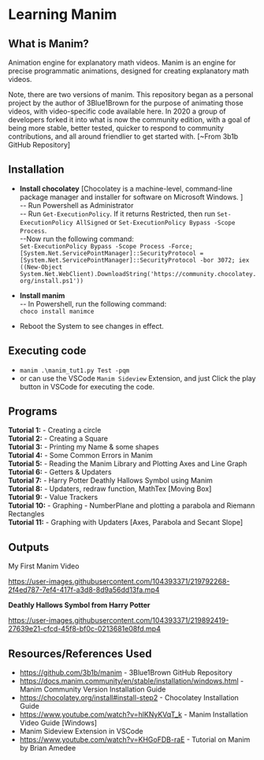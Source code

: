 # Learning Manim

## What is Manim?
Animation engine for explanatory math videos. Manim is an engine for precise programmatic animations, designed for creating explanatory math videos.

Note, there are two versions of manim. This repository began as a personal project by the author of 3Blue1Brown for the purpose of animating those videos, with video-specific code available here. In 2020 a group of developers forked it into what is now the community edition, with a goal of being more stable, better tested, quicker to respond to community contributions, and all around friendlier to get started with. [~From 3b1b GitHub Repository]


## Installation
- **Install chocolatey** [Chocolatey is a machine-level, command-line package manager and installer for software on Microsoft Windows. ] <br>
-- Run Powershell as Administrator <br>
-- Run ```Get-ExecutionPolicy```. If it returns Restricted, then run ```Set-ExecutionPolicy AllSigned``` or ```Set-ExecutionPolicy Bypass -Scope Process```.  <br>
--Now run the following command: <br>
 ```Set-ExecutionPolicy Bypass -Scope Process -Force; [System.Net.ServicePointManager]::SecurityProtocol = [System.Net.ServicePointManager]::SecurityProtocol -bor 3072; iex ((New-Object System.Net.WebClient).DownloadString('https://community.chocolatey.org/install.ps1'))```

- **Install manim** <br>
-- In Powershell, run the following command: <br>
```choco install manimce```

- Reboot the System to see changes in effect.

## Executing code
- ```manim .\manim_tut1.py Test -pqm```
- or can use the VSCode ```Manim Sideview``` Extension, and just Click the play button in VSCode for executing the code.

## Programs
**Tutorial 1:** - Creating a circle <br>
**Tutorial 2:** - Creating a Square <br>
**Tutorial 3:** - Printing my Name & some shapes <br>
**Tutorial 4:** - Some Common Errors in Manim <br>
**Tutorial 5:** - Reading the Manim Library and Plotting Axes and Line Graph <br>
**Tutorial 6:** - Getters & Updaters <br>
**Tutorial 7:** - Harry Potter Deathly Hallows Symbol using Manim <br>
**Tutorial 8:** - Updaters, redraw function, MathTex [Moving Box] <br>
**Tutorial 9:** - Value Trackers <br>
**Tutorial 10:** - Graphing - NumberPlane and plotting a parabola and Riemann Rectangles <br>
**Tutorial 11:** - Graphing with Updaters [Axes, Parabola and Secant Slope] <br>

## Outputs
My First Manim Video <br>

https://user-images.githubusercontent.com/104393371/219792268-2f4ed787-7ef4-417f-a3d8-8d9a56dd13fa.mp4

**Deathly Hallows Symbol from Harry Potter**

https://user-images.githubusercontent.com/104393371/219892419-27639e21-cfcd-45f8-bf0c-0213681e08fd.mp4



## Resources/References Used
- https://github.com/3b1b/manim - 3Blue1Brown GitHub Repository
- https://docs.manim.community/en/stable/installation/windows.html - Manim Community Version Installation Guide
- https://chocolatey.org/install#install-step2 - Chocolatey Installation Guide
- https://www.youtube.com/watch?v=hlKNyKVqT_k - Manim Installation Video Guide [Windows]
- Manim Sideview Extension in VSCode
- https://www.youtube.com/watch?v=KHGoFDB-raE - Tutorial on Manim by Brian Amedee

